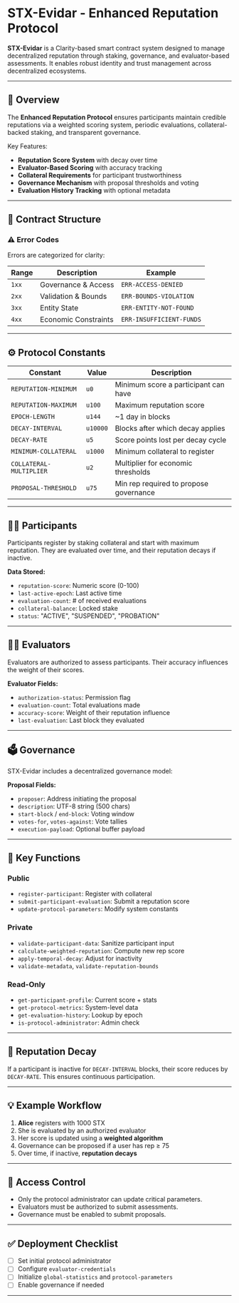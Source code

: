 
# STX-Evidar - Enhanced Reputation Protocol

**STX-Evidar** is a Clarity-based smart contract system designed to manage decentralized reputation through staking, governance, and evaluator-based assessments. It enables robust identity and trust management across decentralized ecosystems.

---

## 🔧 Overview

The **Enhanced Reputation Protocol** ensures participants maintain credible reputations via a weighted scoring system, periodic evaluations, collateral-backed staking, and transparent governance.

Key Features:

* **Reputation Score System** with decay over time
* **Evaluator-Based Scoring** with accuracy tracking
* **Collateral Requirements** for participant trustworthiness
* **Governance Mechanism** with proposal thresholds and voting
* **Evaluation History Tracking** with optional metadata

---

## 📜 Contract Structure

### ⚠️ Error Codes

Errors are categorized for clarity:

| Range | Description          | Example                  |
| ----- | -------------------- | ------------------------ |
| `1xx` | Governance & Access  | `ERR-ACCESS-DENIED`      |
| `2xx` | Validation & Bounds  | `ERR-BOUNDS-VIOLATION`   |
| `3xx` | Entity State         | `ERR-ENTITY-NOT-FOUND`   |
| `4xx` | Economic Constraints | `ERR-INSUFFICIENT-FUNDS` |

---

## ⚙️ Protocol Constants

| Constant                | Value    | Description                            |
| ----------------------- | -------- | -------------------------------------- |
| `REPUTATION-MINIMUM`    | `u0`     | Minimum score a participant can have   |
| `REPUTATION-MAXIMUM`    | `u100`   | Maximum reputation score               |
| `EPOCH-LENGTH`          | `u144`   | \~1 day in blocks                      |
| `DECAY-INTERVAL`        | `u10000` | Blocks after which decay applies       |
| `DECAY-RATE`            | `u5`     | Score points lost per decay cycle      |
| `MINIMUM-COLLATERAL`    | `u1000`  | Minimum collateral to register         |
| `COLLATERAL-MULTIPLIER` | `u2`     | Multiplier for economic thresholds     |
| `PROPOSAL-THRESHOLD`    | `u75`    | Min rep required to propose governance |

---

## 🧑‍💼 Participants

Participants register by staking collateral and start with maximum reputation. They are evaluated over time, and their reputation decays if inactive.

**Data Stored:**

* `reputation-score`: Numeric score (0-100)
* `last-active-epoch`: Last active time
* `evaluation-count`: # of received evaluations
* `collateral-balance`: Locked stake
* `status`: "ACTIVE", "SUSPENDED", "PROBATION"

---

## 👨‍🔬 Evaluators

Evaluators are authorized to assess participants. Their accuracy influences the weight of their scores.

**Evaluator Fields:**

* `authorization-status`: Permission flag
* `evaluation-count`: Total evaluations made
* `accuracy-score`: Weight of their reputation influence
* `last-evaluation`: Last block they evaluated

---

## 🗳️ Governance

STX-Evidar includes a decentralized governance model:

**Proposal Fields:**

* `proposer`: Address initiating the proposal
* `description`: UTF-8 string (500 chars)
* `start-block` / `end-block`: Voting window
* `votes-for`, `votes-against`: Vote tallies
* `execution-payload`: Optional buffer payload

---

## 🧮 Key Functions

### Public

* `register-participant`: Register with collateral
* `submit-participant-evaluation`: Submit a reputation score
* `update-protocol-parameters`: Modify system constants

### Private

* `validate-participant-data`: Sanitize participant input
* `calculate-weighted-reputation`: Compute new rep score
* `apply-temporal-decay`: Adjust for inactivity
* `validate-metadata`, `validate-reputation-bounds`

### Read-Only

* `get-participant-profile`: Current score + stats
* `get-protocol-metrics`: System-level data
* `get-evaluation-history`: Lookup by epoch
* `is-protocol-administrator`: Admin check

---

## 🔄 Reputation Decay

If a participant is inactive for `DECAY-INTERVAL` blocks, their score reduces by `DECAY-RATE`. This ensures continuous participation.

---

## 💡 Example Workflow

1. **Alice** registers with 1000 STX
2. She is evaluated by an authorized evaluator
3. Her score is updated using a **weighted algorithm**
4. Governance can be proposed if a user has rep ≥ 75
5. Over time, if inactive, **reputation decays**

---

## 🔐 Access Control

* Only the protocol administrator can update critical parameters.
* Evaluators must be authorized to submit assessments.
* Governance must be enabled to submit proposals.

---

## ✅ Deployment Checklist

* [ ] Set initial protocol administrator
* [ ] Configure `evaluator-credentials`
* [ ] Initialize `global-statistics` and `protocol-parameters`
* [ ] Enable governance if needed

---
